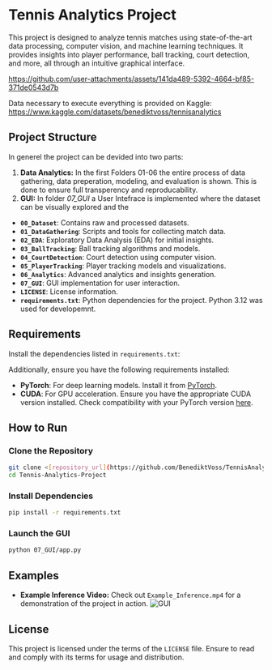# Tennis Analytics Project

This project is designed to analyze tennis matches using state-of-the-art data processing, computer vision, and machine learning techniques. It provides insights into player performance, ball tracking, court detection, and more, all through an intuitive graphical interface.

https://github.com/user-attachments/assets/141da489-5392-4664-bf85-371de0543d7b

Data necessary to execute everything is provided on Kaggle: https://www.kaggle.com/datasets/benediktvoss/tennisanalytics

## Project Structure

In generel the project can be devided into two parts:

1. **Data Analytics:** In the first Folders 01-06 the entire process of data gathering, data preperation, modeling, and evaluation is shown. This is done to ensure full transperency and reproducability.
2. **GUI:** In folder *07_GUI* a User Intefrace is implemented where the dataset can be visually explored and the 

- **`00_Dataset`**: Contains raw and processed datasets.
- **`01_DataGathering`**: Scripts and tools for collecting match data.
- **`02_EDA`**: Exploratory Data Analysis (EDA) for initial insights.
- **`03_BallTracking`**: Ball tracking algorithms and models.
- **`04_CourtDetection`**: Court detection using computer vision.
- **`05_PlayerTracking`**: Player tracking models and visualizations.
- **`06_Analytics`**: Advanced analytics and insights generation.
- **`07_GUI`**: GUI implementation for user interaction.
- **`LICENSE`**: License information.
- **`requirements.txt`**: Python dependencies for the project. Python 3.12 was used for developemnt.

## Requirements

Install the dependencies listed in `requirements.txt`:

Additionally, ensure you have the following requirements installed:

- **PyTorch**: For deep learning models. Install it from [PyTorch](https://pytorch.org/get-started/locally/).
- **CUDA**: For GPU acceleration. Ensure you have the appropriate CUDA version installed. Check compatibility with your PyTorch version [here](https://pytorch.org/get-started/locally/).


## How to Run

### Clone the Repository
```bash
git clone <[repository_url](https://github.com/BenediktVoss/TennisAnalytics)>
cd Tennis-Analytics-Project
```

### Install Dependencies
```bash
pip install -r requirements.txt
```

### Launch the GUI
```bash
python 07_GUI/app.py
```

## Examples

- **Example Inference Video:** Check out `Example_Inference.mp4` for a demonstration of the project in action.
![GUI](https://github.com/user-attachments/assets/b3f5fc8c-69ac-4127-a294-90eff5fe4ca8)


## License
This project is licensed under the terms of the `LICENSE` file. Ensure to read and comply with its terms for usage and distribution.

